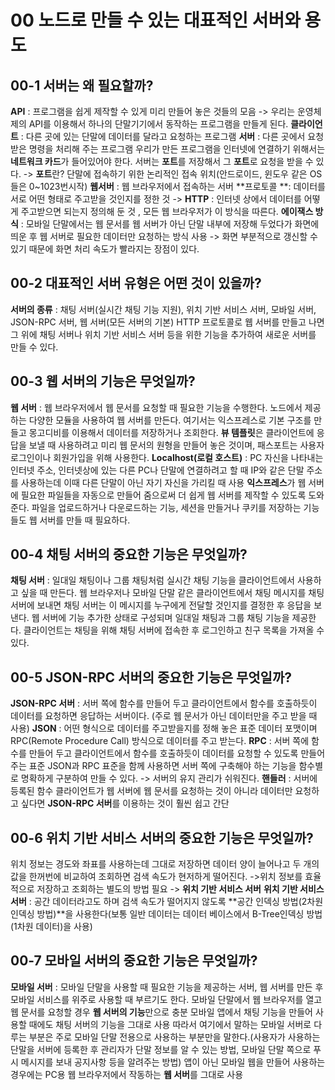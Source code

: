 # 00 노드로 만들 수 있는 대표적인 서버와 용도

## 00-1 서버는 왜 필요할까?

**API** : 프로그램을 쉽게 제작할 수 있게 미리 만들어 놓은 것들의 모음 -> 우리는 운영체제의 API를 이용해서 하나의 단말기기에서 동작하는 프로그램을 만들게 된다.
**클라이언트** : 다른 곳에 있는 단말에 데이터를 달라고 요청하는 프로그램
**서버** : 다른 곳에서 요청받은 명령을 처리해 주는 프로그램
우리가 만든 프로그램을 인터넷에 연결하기 위해서는 **네트워크 카드**가 들어있어야 한다.
서버는 **포트**를 저장해서 그 **포트**로 요청을 받을 수 있다. -> **포트**란? 단말에 접속하기 위한 논리적인 접속 위치(안드로이드, 윈도우 같은 OS들은 0~1023번시작)
**웹서버** : 웹 브라우저에서 접속하는 서버
**프로토콜 **: 데이터를 서로 어떤 형태로 주고받을 것인지를 정한 것 -> **HTTP** : 인터넷 상에서 데이터를 어떻게 주고받으면 되는지 정의해 둔 것 , 모든 웹 브라우저가 이 방식을 따른다.
**에이잭스 방식** : 모바일 단말에서는 웹 문서를 웹 서버가 아닌 단말 내부에 저장해 두었다가 화면에 띄운 후 웹 서버로 필요한 데이터만 요청하는 방식 사용
-> 화면 부분적으로 갱신할 수 있기 때문에 화면 처리 속도가 빨라지는 장점이 있다.

## 00-2 대표적인 서버 유형은 어떤 것이 있을까?

**서버의 종류** : 채팅 서버(실시간 채팅 기능 지원), 위치 기반 서비스 서버, 모바일 서버, JSON-RPC 서버, 웹 서버(모든 서버의 기본)
HTTP 프로토콜로 웹 서버를 만들고 나면 그 위에 채팅 서버나 위치 기반 서비스 서버 등을 위한 기능을 추가하여 새로운 서버를 만들 수 있다.

## 00-3 웹 서버의 기능은 무엇일까?

**웹 서버** : 웹 브라우저에서 웹 문서를 요청할 때 필요한 기능을 수행한다.
노드에서 제공하는 다양한 모듈을 사용하여 웹 서버를 만든다.
여기서는 익스프레스로 기본 구조를 만들고 몽고디비를 이용해서 데이터를 저장하거나 조회한다.
**뷰 템플릿**은 클라이언트에 응답을 보낼 때 사용하려고 미리 웹 문서의 원형을 만들어 놓은 것이며, 패스포트는 사용자 로그인이나 회원가입을 위해 사용한다.
**Localhost(로컬 호스트)** : PC 자신을 나타내는 인터넷 주소, 인터넷상에 있는 다른 PC나 단말에 연결하려고 할 때 IP와 같은 단말 주소를 사용하는데 이때 다른 단말이 아닌 자기 자신을 가리킬 때 사용
**익스프레스**가 웹 서버에 필요한 파일들을 자동으로 만들어 줌으로써 더 쉽게 웹 서버를 제작할 수 있도록 도와준다.
파일을 업로드하거나 다운로드하는 기능, 세션을 만들거나 쿠키를 저장하는 기능들도 웹 서버를 만들 때 필요하다.

## 00-4 채팅 서버의 중요한 기능은 무엇일까?

**채팅 서버** :  일대일 채팅이나 그룹 채팅처럼 실시간 채팅 기능을 클라이언트에서 사용하고 싶을 때 만든다.
웹 브라우저나 모바일 단말 같은 클라이언트에서 채팅 메시지를 채팅 서버에 보내면 채팅 서버는 이 메시지를 누구에게 전달할 것인지를 결정한 후 응답을 보낸다.
웹 서버에 기능 추가한 상태로 구성되며 일대일 채팅과 그룹 채팅 기능을 제공한다.
클라이언트는 채팅을 위해 채팅 서버에 접속한 후 로그인하고 친구 목록을 가져올 수 있다.

## 00-5 JSON-RPC 서버의 중요한 기능은 무엇일까?

**JSON-RPC 서버** :  서버 쪽에 함수를 만들어 두고 클라이언트에서 함수를 호출하듯이 데이터를 요청하면 응답하는 서버이다. (주로 웹 문서가 아닌 데이터만을 주고 받을 때 사용)
**JSON** :  어떤 형식으로 데이터를 주고받을지를 정해 놓은 표준 데이터 포맷이며 RPC(Remote Procedure Call) 방식으로 데이터를 주고 받는다.
**RPC** : 서버 쪽에 함수를 만들어 두고 클라이언트에서 함수를 호출하듯이 데이터를 요청할 수 있도록 만들어주는 표준
JSON과 RPC 표준을 함께 사용하면 서버 쪽에 구축해야 하는 기능을 함수별로 명확하게 구분하여 만들 수 있다. -> 서버의 유지 관리가 쉬워진다.
**핸들러** : 서버에 등록된 함수
클라이언트가 웹 서버에 웹 문서를 요청하는 것이 아니라 데이터만 요청하고 싶다면 **JSON-RPC 서버**를 이용하는 것이 훨씬 쉽고 간단

## 00-6 위치 기반 서비스 서버의 중요한 기능은 무엇일까?

위치 정보는 경도와 좌표를 사용하는데 그대로 저장하면 데이터 양이 늘어나고 두 개의 값을 한꺼번에 비교하여 조회하면 검색 속도가 현저하게 떨어진다.
->위치 정보를 효율적으로 저장하고 조회하는 별도의 방법 필요 -> **위치 기반 서비스 서버**
**위치 기반 서비스 서버** : 공간 데이터라고도 하며 검색 속도가 떨어지지 않도록 **공간 인덱싱 방법(2차원 인덱싱 방법)**을 사용한다(보통 일반 데이터는 데이터 베이스에서 B-Tree인덱싱 방법(1차원 데이터)을 사용)

## 00-7 모바일 서버의 중요한 기능은 무엇일까?

**모바일 서버** : 모바일 단말을 사용할 때 필요한 기능을 제공하는 서버, 웹 서버를 만든 후 모바일 서비스를 위주로 사용할 때 부르기도 한다.
모바일 단말에서 웹 브라우저를 열고 웹 문서를 요청할 경우 **웹 서버의 기능**만으로 충분
모바일 앱에서 채팅 기능을 만들어 사용할 때에도 채팅 서버의 기능을 그대로 사용
따라서 여기에서 말하는 모바일 서버로 다루는 부분은 주로 모바일 단말 전용으로 사용하는 부분만을 말한다.(사용자가 사용하는 단말을 서버에 등록한 후 관리자가 단말 정보를 알 수 있는 방법, 모바일 단말 쪽으로 푸시 메시지를 보내 공지사항 등을 알려주는 방법)
앱이 아닌 모바일 웹을 만들어 사용하는 경우에는 PC용 웹 브라우저에서 작동하는 **웹 서버**를 그대로 사용